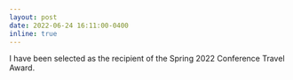 ```yaml
---
layout: post
date: 2022-06-24 16:11:00-0400
inline: true
---
```


I have been selected as the recipient of the Spring 2022 Conference Travel Award.